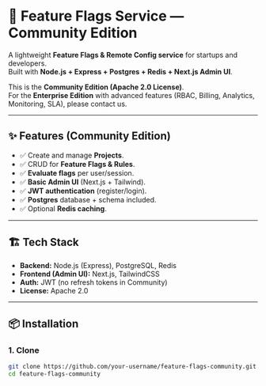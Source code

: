# 🚀 Feature Flags Service — Community Edition

A lightweight **Feature Flags & Remote Config service** for startups and developers.  
Built with **Node.js + Express + Postgres + Redis + Next.js Admin UI**.  

This is the **Community Edition (Apache 2.0 License)**.  
For the **Enterprise Edition** with advanced features (RBAC, Billing, Analytics, Monitoring, SLA), please contact us.

---

## ✨ Features (Community Edition)
- ✅ Create and manage **Projects**.
- ✅ CRUD for **Feature Flags & Rules**.
- ✅ **Evaluate flags** per user/session.
- ✅ **Basic Admin UI** (Next.js + Tailwind).
- ✅ **JWT authentication** (register/login).
- ✅ **Postgres** database + schema included.
- ✅ Optional **Redis caching**.

---

## 🏗️ Tech Stack
- **Backend:** Node.js (Express), PostgreSQL, Redis  
- **Frontend (Admin UI):** Next.js, TailwindCSS  
- **Auth:** JWT (no refresh tokens in Community)  
- **License:** Apache 2.0  

---

## 📦 Installation

### 1. Clone
```bash
git clone https://github.com/your-username/feature-flags-community.git
cd feature-flags-community
